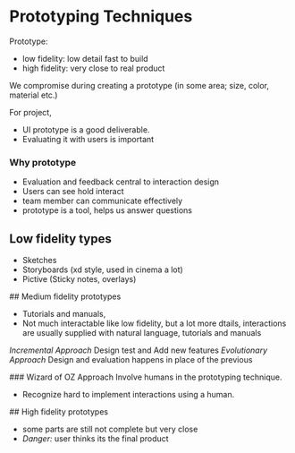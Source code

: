 # Prototyping Techniques

Prototype:
- low fidelity: low detail fast to build
- high fidelity: very close to real product

We compromise during creating a prototype (in some area; size, color, material etc.)

For project,
- UI prototype is a good deliverable.
- Evaluating it with users is important

### Why prototype

- Evaluation and feedback central to interaction design
- Users can see hold interact
- team member can communicate effectively
- prototype is a tool, helps us answer questions

## Low fidelity types
- Sketches
- Storyboards (xd style, used in cinema a lot)
- Pictive (Sticky notes, overlays)

## Medium fidelity prototypes

- Tutorials and manuals,
- Not much interactable like low fidelity, but a lot more dtails, interactions are
usually supplied with natural language, tutorials and manuals

*Incremental Approach* Design test and Add new features
*Evolutionary Approach* Design and evaluation happens in place of the previous

### Wizard of OZ Approach
Involve humans in the prototyping technique.
- Recognize hard to implement interactions using a human.

## High fidelity prototypes
- some parts are still not complete but very close
- *Danger:* user thinks its the final product
